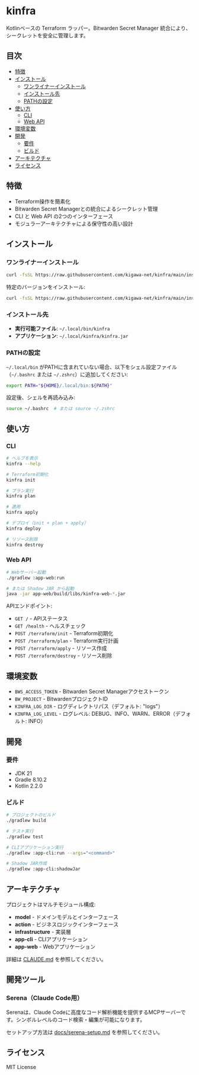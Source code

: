 # kinfra

Kotlinベースの Terraform ラッパー。Bitwarden Secret Manager 統合により、シークレットを安全に管理します。

## 目次

- [特徴](#特徴)
- [インストール](#インストール)
  - [ワンライナーインストール](#ワンライナーインストール)
  - [インストール先](#インストール先)
  - [PATHの設定](#pathの設定)
- [使い方](#使い方)
  - [CLI](#cli)
  - [Web API](#web-api)
- [環境変数](#環境変数)
- [開発](#開発)
  - [要件](#要件)
  - [ビルド](#ビルド)
- [アーキテクチャ](#アーキテクチャ)
- [ライセンス](#ライセンス)

## 特徴

- Terraform操作を簡素化
- Bitwarden Secret Managerとの統合によるシークレット管理
- CLI と Web API の2つのインターフェース
- モジュラーアーキテクチャによる保守性の高い設計

## インストール

### ワンライナーインストール

```bash
curl -fsSL https://raw.githubusercontent.com/kigawa-net/kinfra/main/install.sh | bash
```

特定のバージョンをインストール:

```bash
curl -fsSL https://raw.githubusercontent.com/kigawa-net/kinfra/main/install.sh | bash -s v0.0.1
```

### インストール先

- **実行可能ファイル**: `~/.local/bin/kinfra`
- **アプリケーション**: `~/.local/kinfra/kinfra.jar`

### PATHの設定

`~/.local/bin` がPATHに含まれていない場合、以下をシェル設定ファイル（`~/.bashrc` または `~/.zshrc`）に追加してください:

```bash
export PATH="${HOME}/.local/bin:${PATH}"
```

設定後、シェルを再読み込み:

```bash
source ~/.bashrc  # または source ~/.zshrc
```

## 使い方

### CLI

```bash
# ヘルプを表示
kinfra --help

# Terraform初期化
kinfra init

# プラン実行
kinfra plan

# 適用
kinfra apply

# デプロイ（init + plan + apply）
kinfra deploy

# リソース削除
kinfra destroy
```

### Web API

```bash
# Webサーバー起動
./gradlew :app-web:run

# または Shadow JAR から起動
java -jar app-web/build/libs/kinfra-web-*.jar
```

APIエンドポイント:
- `GET /` - APIステータス
- `GET /health` - ヘルスチェック
- `POST /terraform/init` - Terraform初期化
- `POST /terraform/plan` - Terraform実行計画
- `POST /terraform/apply` - リソース作成
- `POST /terraform/destroy` - リソース削除

## 環境変数

- `BWS_ACCESS_TOKEN` - Bitwarden Secret Managerアクセストークン
- `BW_PROJECT` - BitwardenプロジェクトID
- `KINFRA_LOG_DIR` - ログディレクトリパス（デフォルト: "logs"）
- `KINFRA_LOG_LEVEL` - ログレベル: DEBUG、INFO、WARN、ERROR（デフォルト: INFO）

## 開発

### 要件

- JDK 21
- Gradle 8.10.2
- Kotlin 2.2.0

### ビルド

```bash
# プロジェクトのビルド
./gradlew build

# テスト実行
./gradlew test

# CLIアプリケーション実行
./gradlew :app-cli:run --args="<command>"

# Shadow JAR作成
./gradlew :app-cli:shadowJar
```

## アーキテクチャ

プロジェクトはマルチモジュール構成:

- **model** - ドメインモデルとインターフェース
- **action** - ビジネスロジックインターフェース
- **infrastructure** - 実装層
- **app-cli** - CLIアプリケーション
- **app-web** - Webアプリケーション

詳細は [CLAUDE.md](./CLAUDE.md) を参照してください。

## 開発ツール

### Serena（Claude Code用）

Serenaは、Claude Codeに高度なコード解析機能を提供するMCPサーバーです。シンボルレベルのコード検索・編集が可能になります。

セットアップ方法は [docs/serena-setup.md](./docs/serena-setup.md) を参照してください。

## ライセンス

MIT License